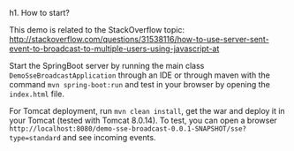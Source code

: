 h1. How to start?

This demo is related to the StackOverflow topic: http://stackoverflow.com/questions/31538116/how-to-use-server-sent-event-to-broadcast-to-multiple-users-using-javascript-at
  
Start the SpringBoot server by running the main class `DemoSseBroadcastApplication` through an IDE or through maven
 with the command `mvn spring-boot:run` and test in your browser by opening the `index.html` file.

For Tomcat deployment, run `mvn clean install`, get the war and deploy it in your Tomcat (tested with Tomcat 8.0.14).
To test, you can open a browser `http://localhost:8080/demo-sse-broadcast-0.0.1-SNAPSHOT/sse?type=standard` and see incoming events.